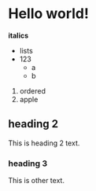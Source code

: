 # Hello world!

**italics**

* lists
* 123
  * a
  * b
  
1. ordered
2. apple

## heading 2
This is heading 2 text.

### heading 3
This is other text.
